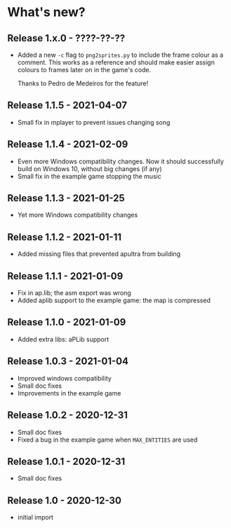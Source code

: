 # What's new?

## Release 1.x.0 - ????-??-??

 - Added a new `-c` flag to `png2sprites.py` to include the frame colour as
   a comment. This works as a reference and should make easier assign colours
   to frames later on in the game's code.

   Thanks to Pedro de Medeiros for the feature!

## Release 1.1.5 - 2021-04-07

 - Small fix in mplayer to prevent issues changing song

## Release 1.1.4 - 2021-02-09

 - Even more Windows compatibility changes. Now it should successfully build on
   Windows 10, without big changes (if any)
 - Small fix in the example game stopping the music

## Release 1.1.3 - 2021-01-25

 - Yet more Windows compatibility changes

## Release 1.1.2 - 2021-01-11

 - Added missing files that prevented apultra from building

## Release 1.1.1 - 2021-01-09

 - Fix in ap.lib; the asm export was wrong
 - Added aplib support to the example game: the map is compressed

## Release 1.1.0 - 2021-01-09

 - Added extra libs: aPLib support

## Release 1.0.3 - 2021-01-04

 - Improved windows compatibility
 - Small doc fixes
 - Improvements in the example game

## Release 1.0.2 - 2020-12-31

  - Small doc fixes
  - Fixed a bug in the example game when `MAX_ENTITIES` are used

## Release 1.0.1 - 2020-12-31

  - Small doc fixes

## Release 1.0 - 2020-12-30

  - initial import

